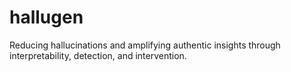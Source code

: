 # hallugen
Reducing hallucinations and amplifying authentic insights through interpretability, detection, and intervention.
